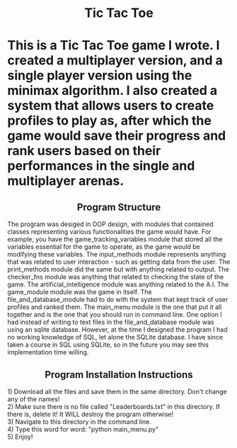 <h1 align = "center">Tic Tac Toe<h1>
<p>
This is a Tic Tac Toe game I wrote. I created a multiplayer version, and a single player version using the minimax algorithm. I also created a system that allows users to create 
profiles to play as, after which the game would save their progress and rank users based on their performances in the single and multiplayer arenas. 
</p>
<h2 align = "center">Program Structure</h2>
<p>
The program was desiged in OOP design, with modules that contained classes representing various functionalities the game would have. For example, you have the game_tracking_variables
 module that stored all the variables essential for the game to operate, as the game would be modifying these variables. The input_methods module represents anything that was 
related to user interaction - such as getting data from the user. The print_methods module did the same but with anything related to output. The checker_fns module was anything 
that related to checking the state of the game. The artificial_intelligence module was anything related to the A.I. The game_module module was the game in itself. The 
file_and_database_module had to do with the system that kept track of user profiles and ranked them. The main_menu module is the one that put it all together and is the one that 
you should run in command line. One option I had instead of writing to text files in the file_and_database module was using an sqlite database. However, at the time I designed 
the program I had no working knowledge of SQL, let alone the SQLite database. I have since taken a course in SQL using SQLite, so in the future you may see this implementation 
time willing. 
</p>
<h2 align = "center">Program Installation Instructions</h2>
<p>
1) Download all the files and save them in the same directory. Don't change any of the names!<br>
2) Make sure there is no file called "Leaderboards.txt" in this directory. If there is, delete it! It WILL destroy the program otherwise!<br>
3) Navigate to this directory in the command line.<br>
4) Type this word for word: "python main_menu.py"<br>
5) Enjoy!
</p>
